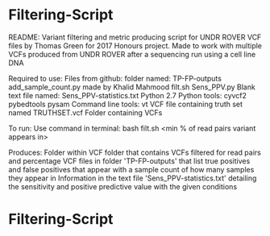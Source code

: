 # Filtering-Script
README:
Variant filtering and metric producing script for UNDR ROVER VCF files by Thomas Green for 2017 Honours project.
Made to work with multiple VCFs produced from UNDR ROVER after a sequencing run using a cell line DNA

Required to use:
	Files from github:
		folder named: TP-FP-outputs
		add_sample_count.py made by Khalid Mahmood
		filt.sh
		Sens_PPV.py
		Blank text file named: Sens_PPV-statistics.txt
	Python 2.7
	Python tools:
		cyvcf2
		pybedtools
		pysam
	Command line tools:
		vt
	VCF file containing truth set named TRUTHSET.vcf
	Folder containing VCFs

To run:
	Use command in terminal:
		bash filt.sh <name of folder with VCFs> <min read pairs depth> <min % of read pairs variant appears in>

Produces: 
	Folder within VCF folder that contains VCFs filtered for read pairs and percentage
	VCF files in folder 'TP-FP-outputs' that list true positives and false positives that appear with a sample count of how many samples they appear in
	Information in the text file 'Sens_PPV-statistics.txt' detailing the sensitivity and positive predictive value with the given conditions

# Filtering-Script
